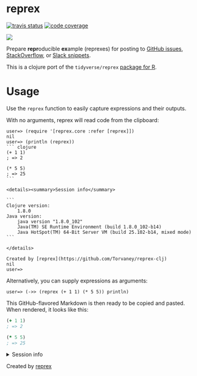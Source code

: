 # reprex

[![travis status](https://travis-ci.org/Torvaney/reprex-clj.svg?branch=master)](https://travis-ci.org/Torvaney/reprex-clj)
[![code coverage](https://codecov.io/gh/Torvaney/reprex-clj/branch/master/graph/badge.svg)](https://codecov.io/github/Torvaney/reprex-clj?branch=master)

[![](https://clojars.org/reprex/latest-version.svg)](https://clojars.org/reprex)

Prepare **repr**oducible **ex**ample (reprexes) for posting to [GitHub
issues](https://guides.github.com/features/issues/),
[StackOverflow](https://stackoverflow.com/questions/tagged/clojure), or [Slack
snippets](https://get.slack.help/hc/en-us/articles/204145658-Create-a-snippet).

This is a clojure port of the `tidyverse/reprex` [package for R](https://github.com/tidyverse/reprex).

# Usage

Use the `reprex` function to easily capture expressions and their outputs.

With no arguments, reprex will read code from the clipboard:

~~~
user=> (require '[reprex.core :refer [reprex]])
nil
user=> (println (reprex))
``` clojure
(+ 1 1)
; => 2

(* 5 5)
; => 25
```

<details><summary>Session info</summary>

```
Clojure version:
	1.8.0
Java version:
	java version "1.8.0_102"
	Java(TM) SE Runtime Environment (build 1.8.0_102-b14)
	Java HotSpot(TM) 64-Bit Server VM (build 25.102-b14, mixed mode)
```

</details>

Created by [reprex](https://github.com/Torvaney/reprex-clj)
nil
user=>
~~~

Alternatively, you can supply expressions as arguments:

```
user=> (->> (reprex (+ 1 1) (* 5 5)) println)
```

This GitHub-flavored Markdown is then ready to be copied and pasted. When
rendered, it looks like this:

``` clojure
(+ 1 1)
; => 2

(* 5 5)
; => 25
```

<details><summary>Session info</summary>

```
Clojure version:
	1.8.0
Java version:
	java version "1.8.0_102"
	Java(TM) SE Runtime Environment (build 1.8.0_102-b14)
	Java HotSpot(TM) 64-Bit Server VM (build 25.102-b14, mixed mode)
```

</details>

Created by [reprex](https://github.com/Torvaney/reprex-clj)
